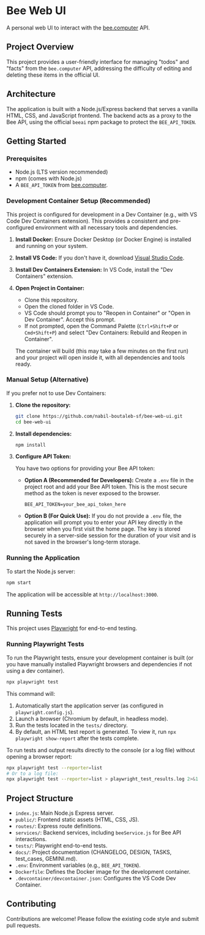 # Bee Web UI

A personal web UI to interact with the [bee.computer](https://bee.computer) API.

## Project Overview

This project provides a user-friendly interface for managing "todos" and "facts" from the `bee.computer` API, addressing the difficulty of editing and deleting these items in the official UI.

## Architecture

The application is built with a Node.js/Express backend that serves a vanilla HTML, CSS, and JavaScript frontend. The backend acts as a proxy to the Bee API, using the official `beeai` npm package to protect the `BEE_API_TOKEN`.

## Getting Started

### Prerequisites

-   Node.js (LTS version recommended)
-   npm (comes with Node.js)
-   A `BEE_API_TOKEN` from [bee.computer](https://bee.computer).

### Development Container Setup (Recommended)

This project is configured for development in a Dev Container (e.g., with VS Code Dev Containers extension). This provides a consistent and pre-configured environment with all necessary tools and dependencies.

1.  **Install Docker:** Ensure Docker Desktop (or Docker Engine) is installed and running on your system.
2.  **Install VS Code:** If you don't have it, download [Visual Studio Code](https://code.visualstudio.com/).
3.  **Install Dev Containers Extension:** In VS Code, install the "Dev Containers" extension.
4.  **Open Project in Container:**
    *   Clone this repository.
    *   Open the cloned folder in VS Code.
    *   VS Code should prompt you to "Reopen in Container" or "Open in Dev Container". Accept this prompt.
    *   If not prompted, open the Command Palette (`Ctrl+Shift+P` or `Cmd+Shift+P`) and select "Dev Containers: Rebuild and Reopen in Container".

    The container will build (this may take a few minutes on the first run) and your project will open inside it, with all dependencies and tools ready.

### Manual Setup (Alternative)

If you prefer not to use Dev Containers:

1.  **Clone the repository:**

    ```bash
    git clone https://github.com/nabil-boutaleb-sf/bee-web-ui.git
    cd bee-web-ui
    ```

2.  **Install dependencies:**

    ```bash
    npm install
    ```

3.  **Configure API Token:**

    You have two options for providing your Bee API token:

    -   **Option A (Recommended for Developers):** Create a `.env` file in the project root and add your Bee API token. This is the most secure method as the token is never exposed to the browser.
        ```
        BEE_API_TOKEN=your_bee_api_token_here
        ```
    -   **Option B (For Quick Use):** If you do not provide a `.env` file, the application will prompt you to enter your API key directly in the browser when you first visit the home page. The key is stored securely in a server-side session for the duration of your visit and is not saved in the browser's long-term storage.

### Running the Application

To start the Node.js server:

```bash
npm start
```

The application will be accessible at `http://localhost:3000`.

## Running Tests

This project uses [Playwright](https://playwright.dev/) for end-to-end testing.

### Running Playwright Tests

To run the Playwright tests, ensure your development container is built (or you have manually installed Playwright browsers and dependencies if not using a dev container).

```bash
npx playwright test
```

This command will:

1.  Automatically start the application server (as configured in `playwright.config.js`).
2.  Launch a browser (Chromium by default, in headless mode).
3.  Run the tests located in the `tests/` directory.
4.  By default, an HTML test report is generated. To view it, run `npx playwright show-report` after the tests complete.

To run tests and output results directly to the console (or a log file) without opening a browser report:

```bash
npx playwright test --reporter=list
# Or to a log file:
npx playwright test --reporter=list > playwright_test_results.log 2>&1
```

## Project Structure

-   `index.js`: Main Node.js Express server.
-   `public/`: Frontend static assets (HTML, CSS, JS).
-   `routes/`: Express route definitions.
-   `services/`: Backend services, including `beeService.js` for Bee API interactions.
-   `tests/`: Playwright end-to-end tests.
-   `docs/`: Project documentation (CHANGELOG, DESIGN, TASKS, test_cases, GEMINI.md).
-   `.env`: Environment variables (e.g., `BEE_API_TOKEN`).
-   `Dockerfile`: Defines the Docker image for the development container.
-   `.devcontainer/devcontainer.json`: Configures the VS Code Dev Container.

## Contributing

Contributions are welcome! Please follow the existing code style and submit pull requests.
